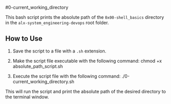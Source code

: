 #0-current_working_directory

This bash script prints the absolute path of the `0x00-shell_basics` directory in the `alx-system_engineering-devops` root folder.

## How to Use

1. Save the script to a file with a `.sh` extension.

2. Make the script file executable with the following command:
chmod +x absolute_path_script.sh
3. Execute the script file with the following command:
./0-current_working_directory.sh

This will run the script and print the absolute path of the desired directory to the terminal window.


